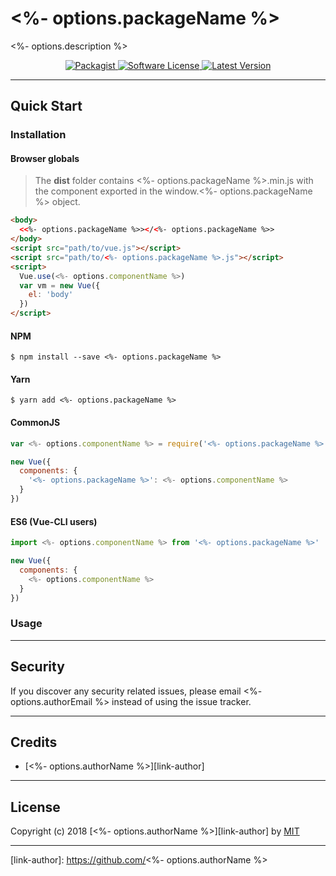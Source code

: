 # <%- options.packageName %>

<%- options.description %>

<p align="center">
  <a href="https://npmjs.org/package/<%- options.packageName %>">
    <img src="https://img.shields.io/npm/v/<%- options.packageName %>.svg?style=flat" alt="Packagist" />
  </a>
  <a href="https://npmjs.org/package/<%- options.packageName %>">
    <img src="https://img.shields.io/npm/l/<%- options.packageName %>.svg?style=flat" alt="Software License" />
  </a>
  <a href="https://npmjs.org/package/<%- options.packageName %>">
    <img src="https://img.shields.io/npm/dt/<%- options.packageName %>.svg?style=flat" alt="Latest Version" />
  </a>
</p>

---

## Quick Start

### Installation

#### Browser globals

> The **dist** folder contains <%- options.packageName %>.min.js with the component exported in the window.<%- options.packageName %> object.

```html
<body>
  <<%- options.packageName %>></<%- options.packageName %>>
</body>
<script src="path/to/vue.js"></script>
<script src="path/to/<%- options.packageName %>.js"></script>
<script>
  Vue.use(<%- options.componentName %>)
  var vm = new Vue({
    el: 'body'
  })
</script>
```

#### NPM

```shell
$ npm install --save <%- options.packageName %>
```

#### Yarn

```shell
$ yarn add <%- options.packageName %>
```

#### CommonJS

```js
var <%- options.componentName %> = require('<%- options.packageName %>')

new Vue({
  components: {
    '<%- options.packageName %>': <%- options.componentName %>
  }
})
```

#### ES6 (Vue-CLI users)

```js
import <%- options.componentName %> from '<%- options.packageName %>'

new Vue({
  components: {
    <%- options.componentName %>
  }
})
```

### Usage

---

## Security

If you discover any security related issues, please email <%- options.authorEmail %> instead of using the issue tracker.

---

## Credits

- [<%- options.authorName %>][link-author]

---

## License

Copyright (c) 2018 [<%- options.authorName %>][link-author] by [MIT](https://opensource.org/licenses/MIT)

---

[link-author]: https://github.com/<%- options.authorName %>
